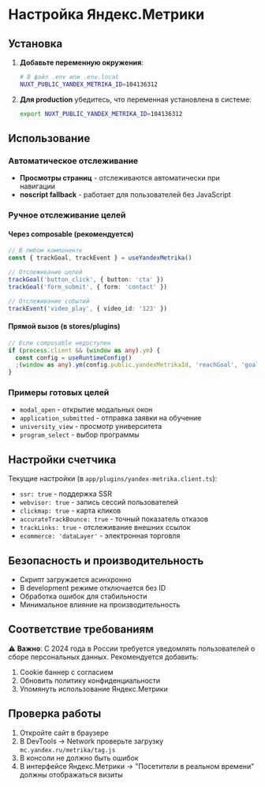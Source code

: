 # Настройка Яндекс.Метрики

## Установка

1. **Добавьте переменную окружения**:

   ```bash
   # В файл .env или .env.local
   NUXT_PUBLIC_YANDEX_METRIKA_ID=104136312
   ```

2. **Для production** убедитесь, что переменная установлена в системе:
   ```bash
   export NUXT_PUBLIC_YANDEX_METRIKA_ID=104136312
   ```

## Использование

### Автоматическое отслеживание

- **Просмотры страниц** - отслеживаются автоматически при навигации
- **noscript fallback** - работает для пользователей без JavaScript

### Ручное отслеживание целей

#### Через composable (рекомендуется)

```typescript
// В любом компоненте
const { trackGoal, trackEvent } = useYandexMetrika()

// Отслеживание целей
trackGoal('button_click', { button: 'cta' })
trackGoal('form_submit', { form: 'contact' })

// Отслеживание событий
trackEvent('video_play', { video_id: '123' })
```

#### Прямой вызов (в stores/plugins)

```typescript
// Если composable недоступен
if (process.client && (window as any).ym) {
  const config = useRuntimeConfig()
  ;(window as any).ym(config.public.yandexMetrikaId, 'reachGoal', 'goal_name', { param: 'value' })
}
```

### Примеры готовых целей

- `modal_open` - открытие модальных окон
- `application_submitted` - отправка заявки на обучение
- `university_view` - просмотр университета
- `program_select` - выбор программы

## Настройки счетчика

Текущие настройки (в `app/plugins/yandex-metrika.client.ts`):

- `ssr: true` - поддержка SSR
- `webvisor: true` - запись сессий пользователей
- `clickmap: true` - карта кликов
- `accurateTrackBounce: true` - точный показатель отказов
- `trackLinks: true` - отслеживание внешних ссылок
- `ecommerce: 'dataLayer'` - электронная торговля

## Безопасность и производительность

- Скрипт загружается асинхронно
- В development режиме отключается без ID
- Обработка ошибок для стабильности
- Минимальное влияние на производительность

## Соответствие требованиям

⚠️ **Важно**: С 2024 года в России требуется уведомлять пользователей о сборе персональных данных.
Рекомендуется добавить:

1. Cookie баннер с согласием
2. Обновить политику конфиденциальности
3. Упомянуть использование Яндекс.Метрики

## Проверка работы

1. Откройте сайт в браузере
2. В DevTools → Network проверьте загрузку `mc.yandex.ru/metrika/tag.js`
3. В консоли не должно быть ошибок
4. В интерфейсе Яндекс.Метрики → "Посетители в реальном времени" должны отображаться визиты
